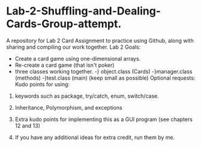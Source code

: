 # Lab-2-Shuffling-and-Dealing-Cards-Group-attempt.
A repository for Lab 2 Card Assignment to practice using Github, along with sharing and compiling our work together.
Lab 2 Goals:
- Create  a card game using one-dimensional arrays.
- Re-create a card game (that isn't poker)
- three classes working together.
-} object.class (Cards)
-}manager.class (methods)
-}test.class (main) (keep small as possible)
Optional requests:
Kudo points for using:

1) keywords such as package, try/catch, enum, switch/case. 

2) Inheritance, Polymorphism, and exceptions

3) Extra kudo points for implementing this as a GUI program (see chapters 12 and 13)

4) If you have any additional ideas for extra credit, run them by me. 

 
